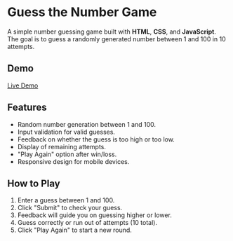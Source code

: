 # Guess the Number Game

A simple number guessing game built with **HTML**, **CSS**, and **JavaScript**. The goal is to guess a randomly generated number between 1 and 100 in 10 attempts.

## Demo

[Live Demo](https://ayush88-debug.github.io/Guess_Number_Game/)

## Features

- Random number generation between 1 and 100.
- Input validation for valid guesses.
- Feedback on whether the guess is too high or too low.
- Display of remaining attempts.
- "Play Again" option after win/loss.
- Responsive design for mobile devices.

## How to Play

1. Enter a guess between 1 and 100.
2. Click "Submit" to check your guess.
3. Feedback will guide you on guessing higher or lower.
4. Guess correctly or run out of attempts (10 total).
5. Click "Play Again" to start a new round.


